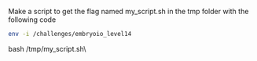 Make a script to get the flag named my_script.sh in the tmp folder with the following code

```bash
env -i /challenges/embryoio_level14 
```
bash /tmp/my_script.sh\
